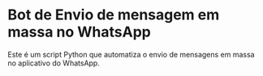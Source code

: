 # Bot de Envio de mensagem em massa no WhatsApp


Este é um script Python que automatiza o envio de mensagens em massa no aplicativo do WhatsApp.
